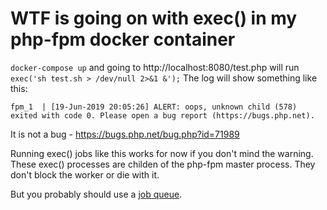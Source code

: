 # WTF is going on with exec() in my php-fpm docker container

```docker-compose up``` and going to http://localhost:8080/test.php will run ```exec('sh test.sh > /dev/null 2>&1 &');```
The log will show something like this:
~~~
fpm_1  | [19-Jun-2019 20:05:26] ALERT: oops, unknown child (578) exited with code 0. Please open a bug report (https://bugs.php.net).
~~~
It is not a bug - https://bugs.php.net/bug.php?id=71989

Running exec() jobs like this works for now if you don't mind the warning.
These exec() processes are childen of the php-fpm master process. They don't block the worker or die with it.

But you probably should use a [job queue](https://www.google.com/search?q=php+job+queue).
